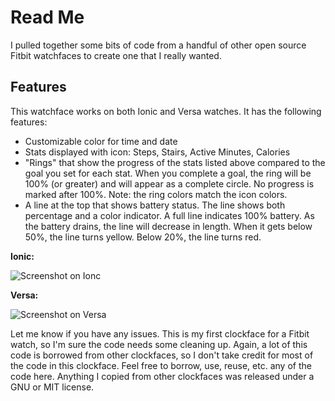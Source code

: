 # Read Me

I pulled together some bits of code from a handful of other open source Fitbit watchfaces to create one that I really wanted.

## Features
This watchface works on both Ionic and Versa watches. It has the following features:

- Customizable color for time and date
- Stats displayed with icon: Steps, Stairs, Active Minutes, Calories
- "Rings" that show the progress of the stats listed above compared to the goal you set for each stat. When you complete a goal, the ring will be 100% (or greater) and will appear as a complete circle. No progress is marked after 100%. Note: the ring colors match the icon colors.
- A line at the top that shows battery status. The line shows both percentage and a color indicator. A full line indicates 100% battery. As the battery drains, the line will decrease in length. When it gets below 50%, the line turns yellow. Below 20%, the line turns red.

**Ionic:**

![Screenshot on Ionc](https://github.com/smplifenathan/minimal-rings/blob/master/Activity-Rings-screenshot%20ionic.png)

**Versa:**

![Screenshot on Versa](https://github.com/smplifenathan/minimal-rings/blob/master/Activity-Rings-screenshot%20versa.png)

Let me know if you have any issues. This is my first clockface for a Fitbit watch, so I'm sure the code needs some cleaning up. Again, a lot of this code is borrowed from other clockfaces, so I don't take credit for most of the code in this clockface. Feel free to borrow, use, reuse, etc. any of the code here. Anything I copied from other clockfaces was released under a GNU or MIT license.
